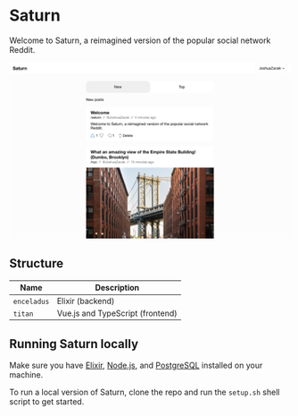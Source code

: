 # Saturn
Welcome to Saturn, a reimagined version of the popular social network Reddit.

![Screenshot of Saturn](https://github.com/JoshuaZacek/saturn/blob/main/Saturn.jpeg?raw=true)

## Structure
| Name          | Description                       |
| ------------- | --------------------------------- |
| `enceladus`   | Elixir (backend)                  |
| `titan`       | Vue.js and TypeScript (frontend)  |

## Running Saturn locally
Make sure you have [Elixir](https://elixir-lang.org/install.html), [Node.js](https://nodejs.org/en/download/), and [PostgreSQL](https://www.postgresql.org/download/) installed on your machine.

To run a local version of Saturn, clone the repo and run the `setup.sh` shell script to get started.
